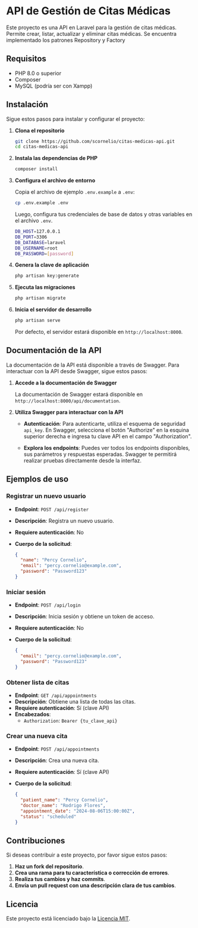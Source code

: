 # API de Gestión de Citas Médicas

Este proyecto es una API en Laravel para la gestión de citas médicas. Permite crear, listar, actualizar y eliminar citas médicas. Se encuentra implementado los patrones Repository y Factory

## Requisitos

- PHP 8.0 o superior
- Composer
- MySQL (podría ser con Xampp)

## Instalación

Sigue estos pasos para instalar y configurar el proyecto:

1. **Clona el repositorio**

   ```bash
   git clone https://github.com/scornelio/citas-medicas-api.git
   cd citas-medicas-api
   ```

2. **Instala las dependencias de PHP**

   ```bash
   composer install
   ```

3. **Configura el archivo de entorno**

   Copia el archivo de ejemplo `.env.example` a `.env`:

   ```bash
   cp .env.example .env
   ```

   Luego, configura tus credenciales de base de datos y otras variables en el archivo `.env`.
   ```bash
   DB_HOST=127.0.0.1
   DB_PORT=3306
   DB_DATABASE=laravel
   DB_USERNAME=root
   DB_PASSWORD=[password]
   ```

5. **Genera la clave de aplicación**

   ```bash
   php artisan key:generate
   ```

6. **Ejecuta las migraciones**

   ```bash
   php artisan migrate
   ```

7. **Inicia el servidor de desarrollo**

   ```bash
   php artisan serve
   ```

   Por defecto, el servidor estará disponible en `http://localhost:8000`.

## Documentación de la API

La documentación de la API está disponible a través de Swagger. Para interactuar con la API desde Swagger, sigue estos pasos:

1. **Accede a la documentación de Swagger**

   La documentación de Swagger estará disponible en `http://localhost:8000/api/documentation`. 

2. **Utiliza Swagger para interactuar con la API**

   - **Autenticación**: Para autenticarte, utiliza el esquema de seguridad `api_key`. En Swagger, selecciona el botón "Authorize" en la esquina superior derecha e ingresa tu clave API en el campo "Authorization".

   - **Explora los endpoints**: Puedes ver todos los endpoints disponibles, sus parámetros y respuestas esperadas. Swagger te permitirá realizar pruebas directamente desde la interfaz.

## Ejemplos de uso

### Registrar un nuevo usuario

- **Endpoint**: `POST /api/register`
- **Descripción**: Registra un nuevo usuario.
- **Requiere autenticación**: No
- **Cuerpo de la solicitud**:

  ```json
  {
    "name": "Percy Cornelio",
    "email": "percy.cornelio@example.com",
    "password": "Password123"
  }
  ```

### Iniciar sesión

- **Endpoint**: `POST /api/login`
- **Descripción**: Inicia sesión y obtiene un token de acceso.
- **Requiere autenticación**: No
- **Cuerpo de la solicitud**:

  ```json
  {
    "email": "percy.cornelio@example.com",
    "password": "Password123"
  }
  ```

### Obtener lista de citas

- **Endpoint**: `GET /api/appointments`
- **Descripción**: Obtiene una lista de todas las citas.
- **Requiere autenticación**: Sí (clave API)
- **Encabezados**:
  - `Authorization`: `Bearer {tu_clave_api}`

### Crear una nueva cita

- **Endpoint**: `POST /api/appointments`
- **Descripción**: Crea una nueva cita.
- **Requiere autenticación**: Sí (clave API)
- **Cuerpo de la solicitud**:

  ```json
  {
    "patient_name": "Percy Cornelio",
    "doctor_name": "Rodrigo Flores",
    "appointment_date": "2024-08-06T15:00:00Z",
    "status": "scheduled"
  }
  ```

## Contribuciones

Si deseas contribuir a este proyecto, por favor sigue estos pasos:

1. **Haz un fork del repositorio**.
2. **Crea una rama para tu característica o corrección de errores**.
3. **Realiza tus cambios y haz commits**.
4. **Envía un pull request con una descripción clara de tus cambios**.

## Licencia

Este proyecto está licenciado bajo la [Licencia MIT](LICENSE).
